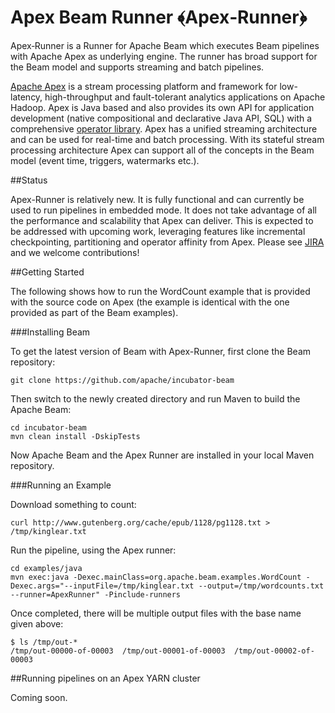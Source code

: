 Apex Beam Runner ﴾Apex‐Runner﴿
=============================

Apex‐Runner is a Runner for Apache Beam which executes Beam pipelines with Apache Apex as underlying engine. The runner has broad support for the Beam model and supports streaming and batch pipelines. 

[Apache Apex](http://apex.apache.org/) is a stream processing platform and framework for low-latency, high-throughput and fault-tolerant analytics applications on Apache Hadoop. Apex is Java based and also provides its own API for application development (native compositional and declarative Java API, SQL) with a comprehensive [operator library](https://github.com/apache/apex-malhar). Apex has a unified streaming architecture and can be used for real-time and batch processing. With its stateful stream processing architecture Apex can support all of the concepts in the Beam model (event time, triggers, watermarks etc.).

##Status

Apex-Runner is relatively new. It is fully functional and can currently be used to run pipelines in embedded mode. It does not take advantage of all the performance and scalability that Apex can deliver. This is expected to be addressed with upcoming work, leveraging features like incremental checkpointing, partitioning and operator affinity from Apex. Please see [JIRA](https://issues.apache.org/jira/issues/?jql=project%20%3D%20BEAM%20AND%20component%20%3D%20runner-apex%20AND%20resolution%20%3D%20Unresolved) and we welcome contributions!

##Getting Started

The following shows how to run the WordCount example that is provided with the source code on Apex (the example is identical with the one provided as part of the Beam examples). 

###Installing Beam

To get the latest version of Beam with Apex-Runner, first clone the Beam repository:

```
git clone https://github.com/apache/incubator‐beam
```

Then switch to the newly created directory and run Maven to build the Apache Beam:

```
cd incubator‐beam
mvn clean install ‐DskipTests
```

Now Apache Beam and the Apex Runner are installed in your local Maven repository.

###Running an Example

Download something to count:

```
curl http://www.gutenberg.org/cache/epub/1128/pg1128.txt > /tmp/kinglear.txt
```

Run the pipeline, using the Apex runner:

```
cd examples/java
mvn exec:java -Dexec.mainClass=org.apache.beam.examples.WordCount -Dexec.args="--inputFile=/tmp/kinglear.txt --output=/tmp/wordcounts.txt --runner=ApexRunner" -Pinclude-runners
```

Once completed, there will be multiple output files with the base name given above:

```
$ ls /tmp/out-*
/tmp/out-00000-of-00003  /tmp/out-00001-of-00003  /tmp/out-00002-of-00003
```

##Running pipelines on an Apex YARN cluster

Coming soon.
